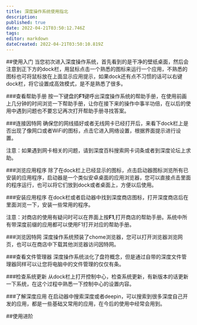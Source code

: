 ```yaml
---
title: 深度操作系统使用指北
description: 
published: true
date: 2022-04-21T03:50:12.746Z
tags: 
editor: markdown
dateCreated: 2022-04-21T03:50:10.819Z
---
```


##使用入门
当您初次进入深度操作系统，首先看到的是干净的壁纸桌面，然后会注意到正下方的dock栏，用鼠标点击一个熟悉的图标来运行一个应用，不熟悉的图标也可将鼠标放在上面显示应用提示，如果dock还有点不习惯的话可以右键dock栏，将它设置成高效模式，是不是熟悉了很多。

###查看帮助手册
按一下键盘的**F1**键呼出深度操作系统的帮助手册，在使用前画上几分钟的时间浏览一下帮助手册，让你在接下来的操作中事半功倍，在以后的使用中遇到问题也不要忘记再次打开帮助手册寻找答案。

###连接因特网
确保您的网线插好或者无线网卡已经打开后，来看下dock栏上是否出现了像网口或者WiFi的图标，点击它进入网络设置，根据界面提示进行设置。

注意：如果遇到网卡相关的问题，请到深度百科搜索网卡词条或者到深度论坛上求助。

###浏览应用程序
除了在dock栏上已经显示的图标，点击启动器图标浏览所有已安装的应用程序，启动器是一个类似安卓桌面的应用浏览器，您可以直接点击里面的程序运行，也可以将它们放到dock或者桌面上，方便以后使用。

###安装应用程序
在dock栏或者启动器中找到深度商店图标，打开深度商店后在里面浏览一下，安装一些常用的程序。

注意：对商店的使用有疑问时可以在界面上按**F1**,打开商店的帮助手册。系统中所有带深度前缀的应用都可以使用F1打开对应的帮助手册。

###浏览因特网
深度操作系统预装了chome浏览器，您可以打开浏览器浏览网页，也可以在商店中下载其他浏览器访问因特网。

###查看文件管理器
深度操作系统淡化了盘符概念，但是通过自带的深度文件管理器同样可以让您将电脑中的文件管理的仅仅有条。

###检查系统更新
从dock栏上打开控制中心，检查系统更新，有新版本的话更新一下系统，在这个过程中熟悉一下控制中心的设置内容。

###了解深度应用
在启动器中搜索深度或者deepin，可以搜索到很多深度自己开发的应用，都是一些基础又常用的应用，在今后的使用中经常会用到。

##使用进阶